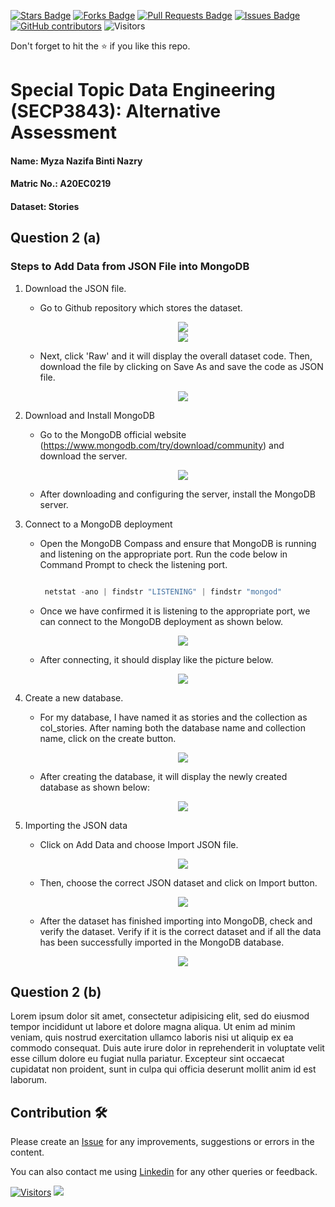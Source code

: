 <a href="https://github.com/drshahizan/SECP3843/stargazers"><img src="https://img.shields.io/github/stars/drshahizan/SECP3843" alt="Stars Badge"/></a>
<a href="https://github.com/drshahizan/SECP3843/network/members"><img src="https://img.shields.io/github/forks/drshahizan/SECP3843" alt="Forks Badge"/></a>
<a href="https://github.com/drshahizan/SECP3843/pulls"><img src="https://img.shields.io/github/issues-pr/drshahizan/SECP3843" alt="Pull Requests Badge"/></a>
<a href="https://github.com/drshahizan/SECP3843/issues"><img src="https://img.shields.io/github/issues/drshahizan/SECP3843" alt="Issues Badge"/></a>
<a href="https://github.com/drshahizan/SECP3843/graphs/contributors"><img alt="GitHub contributors" src="https://img.shields.io/github/contributors/drshahizan/SECP3843?color=2b9348"></a>
![Visitors](https://api.visitorbadge.io/api/visitors?path=https%3A%2F%2Fgithub.com%2Fdrshahizan%2FSECP3843&labelColor=%23d9e3f0&countColor=%23697689&style=flat)

Don't forget to hit the :star: if you like this repo.

# Special Topic Data Engineering (SECP3843): Alternative Assessment

#### Name: Myza Nazifa Binti Nazry
#### Matric No.: A20EC0219
#### Dataset: Stories

## Question 2 (a)

### Steps to Add Data from JSON File into MongoDB

1. Download the JSON file.
   - Go to Github repository which stores the dataset.
     
      <div align="center"><img src="https://github.com/drshahizan/SECP3843/blob/main/submission/myzanazifah/question2/files/images/dw%20data(1).png" /></div>
      <div align="center"><img src="https://github.com/drshahizan/SECP3843/blob/main/submission/myzanazifah/question2/files/images/dw%20data(2).png" /></div>
   - Next, click 'Raw' and it will display the overall dataset code. Then, download the file by clicking on Save As and save the code as JSON file.
          
      <div align="center"><img src="https://github.com/drshahizan/SECP3843/blob/main/submission/myzanazifah/question2/files/images/dw%20datas(3).png" /></div>
   
2. Download and Install MongoDB
   - Go to the MongoDB official website (https://www.mongodb.com/try/download/community) and download the server.

     <div align="center"><img src="https://github.com/drshahizan/SECP3843/blob/main/submission/myzanazifah/question2/files/images/dw%20mongodb.png" /></div>
   - After downloading and configuring the server, install the MongoDB server.

     
3. Connect to a MongoDB deployment
   - Open the MongoDB Compass and ensure that MongoDB is running and listening on the appropriate port. Run the code below in Command Prompt to check the listening port.
     ```python

      netstat -ano | findstr "LISTENING" | findstr "mongod"
      ```
   - Once we have confirmed it is listening to the appropriate port, we can connect to the MongoDB deployment as shown below.
     
      <div align="center"><img src="https://github.com/drshahizan/SECP3843/blob/main/submission/myzanazifah/question2/files/images/q2%20mongodb(1).png" /></div>
      
   - After connecting, it should display like the picture below.
          
      <div align="center"><img src="https://github.com/drshahizan/SECP3843/blob/main/submission/myzanazifah/question2/files/images/q2%20mongodb(2).png" /></div>

      
4. Create a new database.
   - For my database, I have named it as stories and the collection as col_stories. After naming both the database name and collection name, click on the create button.
     
      <div align="center"><img src="https://github.com/drshahizan/SECP3843/blob/main/submission/myzanazifah/question2/files/images/q2%20mongodb(3).png" /></div>
      
   - After creating the database, it will display the newly created database as shown below:
     
      <div align="center"><img src="https://github.com/drshahizan/SECP3843/blob/main/submission/myzanazifah/question2/files/images/q2%20mongodb(4).png" /></div>

      
5. Importing the JSON data
   - Click on Add Data and choose Import JSON file.
      
      <div align="center"><img src="https://github.com/drshahizan/SECP3843/blob/main/submission/myzanazifah/question2/files/images/import(1).png" /></div>
      
   - Then, choose the correct JSON dataset and click on Import button.
      
      <div align="center"><img src="https://github.com/drshahizan/SECP3843/blob/main/submission/myzanazifah/question2/files/images/import(2).png" /></div>
      
   - After the dataset has finished importing into MongoDB, check and verify the dataset. Verify if it is the correct dataset and if all the data has been successfully imported in the MongoDB database.
      
      <div align="center"><img src="https://github.com/drshahizan/SECP3843/blob/main/submission/myzanazifah/question2/files/images/import(3).png" /></div>

      
## Question 2 (b)
Lorem ipsum dolor sit amet, consectetur adipisicing elit, sed do eiusmod tempor incididunt ut labore et dolore magna aliqua. Ut enim ad minim veniam, quis nostrud exercitation ullamco laboris nisi ut aliquip ex ea commodo consequat. Duis aute irure dolor in reprehenderit in voluptate velit esse cillum dolore eu fugiat nulla pariatur. Excepteur sint occaecat cupidatat non proident, sunt in culpa qui officia deserunt mollit anim id est laborum.

## Contribution 🛠️
Please create an [Issue](https://github.com/drshahizan/special-topic-data-engineering/issues) for any improvements, suggestions or errors in the content.

You can also contact me using [Linkedin](https://www.linkedin.com/in/drshahizan/) for any other queries or feedback.

[![Visitors](https://api.visitorbadge.io/api/visitors?path=https%3A%2F%2Fgithub.com%2Fdrshahizan&labelColor=%23697689&countColor=%23555555&style=plastic)](https://visitorbadge.io/status?path=https%3A%2F%2Fgithub.com%2Fdrshahizan)
![](https://hit.yhype.me/github/profile?user_id=81284918)



